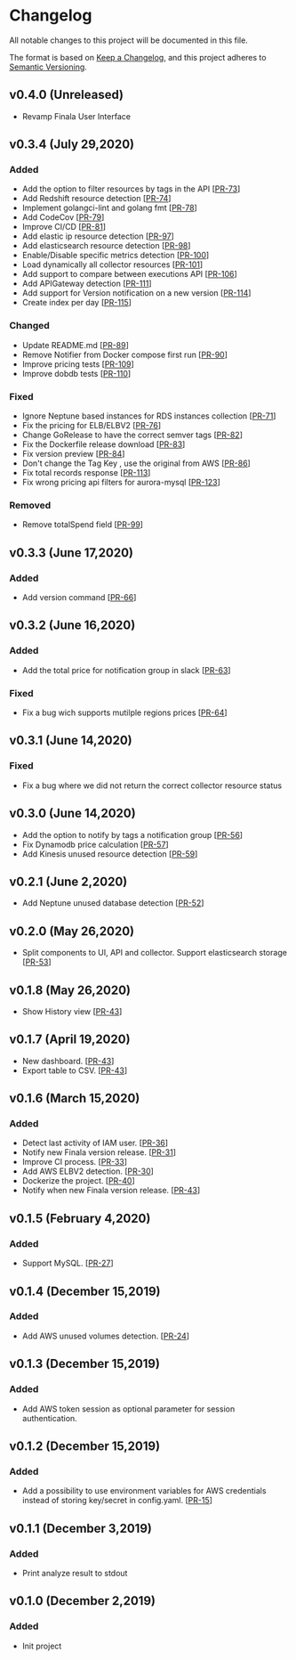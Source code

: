 # Changelog
All notable changes to this project will be documented in this file.

The format is based on [Keep a Changelog](https://keepachangelog.com/en/1.0.0/),
and this project adheres to [Semantic Versioning](https://semver.org/spec/v2.0.0.html).

## v0.4.0 (Unreleased)
- Revamp Finala User Interface

## v0.3.4 (July 29,2020)
### Added
- Add the option to filter resources by tags in the API [[PR-73](https://github.com/similarweb/finala/pull/73)]
- Add Redshift resource detection [[PR-74](https://github.com/similarweb/finala/pull/74)]
- Implement golangci-lint and golang fmt [[PR-78](https://github.com/similarweb/finala/pull/78)]
- Add CodeCov [[PR-79](https://github.com/similarweb/finala/pull/79)]
- Improve CI/CD [[PR-81](https://github.com/similarweb/finala/pull/81)]
- Add elastic ip resource detection [[PR-97](https://github.com/similarweb/finala/pull/97)]
- Add elasticsearch resource detection [[PR-98](https://github.com/similarweb/finala/pull/98)]
- Enable/Disable specific metrics detection [[PR-100](https://github.com/similarweb/finala/pull/100)]
- Load dynamically all collector resources [[PR-101](https://github.com/similarweb/finala/pull/101)]
- Add support to compare between executions API [[PR-106](https://github.com/similarweb/finala/pull/106)]
- Add APIGateway detection [[PR-111](https://github.com/similarweb/finala/pull/111)]
- Add support for Version notification on a new version [[PR-114](https://github.com/similarweb/finala/pull/114)]
- Create index per day [[PR-115](https://github.com/similarweb/finala/pull/115)]
### Changed
- Update README.md [[PR-89](https://github.com/similarweb/finala/pull/89)]
- Remove Notifier from Docker compose first run [[PR-90](https://github.com/similarweb/finala/pull/90)]
- Improve pricing tests [[PR-109](https://github.com/similarweb/finala/pull/109)]
- Improve dobdb tests [[PR-110](https://github.com/similarweb/finala/pull/110)]
### Fixed
- Ignore Neptune based instances for RDS instances collection [[PR-71](https://github.com/similarweb/finala/pull/71)]
- Fix the pricing for ELB/ELBV2 [[PR-76](https://github.com/similarweb/finala/pull/76)]
- Change GoRelease to have the correct semver tags [[PR-82](https://github.com/similarweb/finala/pull/82)]
- Fix the Dockerfile release download [[PR-83](https://github.com/similarweb/finala/pull/83)]
- Fix version preview [[PR-84](https://github.com/similarweb/finala/pull/84)]
- Don't change the Tag Key , use the original from AWS [[PR-86](https://github.com/similarweb/finala/pull/86)]
- Fix total records response [[PR-113](https://github.com/similarweb/finala/pull/113)]
- Fix wrong pricing api filters for aurora-mysql [[PR-123](https://github.com/similarweb/finala/pull/123)]
### Removed
- Remove totalSpend field [[PR-99](https://github.com/similarweb/finala/pull/99)]

## v0.3.3 (June 17,2020)
### Added
- Add version command [[PR-66](https://github.com/similarweb/finala/pull/66)]

## v0.3.2 (June 16,2020)
### Added
- Add the total price for notification group in slack [[PR-63](https://github.com/similarweb/finala/pull/63)]
### Fixed
- Fix a bug wich supports mutilple regions prices [[PR-64](https://github.com/similarweb/finala/pull/64)]

## v0.3.1 (June 14,2020)
### Fixed
- Fix a bug where we did not return the correct collector resource status

## v0.3.0 (June 14,2020)
- Add the option to notify by tags a notification group [[PR-56](https://github.com/similarweb/finala/pull/56)]
- Fix Dynamodb price calculation [[PR-57](https://github.com/similarweb/finala/pull/57)]
- Add Kinesis unused resource detection [[PR-59](https://github.com/similarweb/finala/pull/59)]

## v0.2.1 (June 2,2020)
- Add Neptune unused database detection [[PR-52](https://github.com/similarweb/finala/pull/52)]

## v0.2.0 (May 26,2020)
- Split components to UI, API and collector. Support elasticsearch storage [[PR-53](https://github.com/similarweb/finala/pull/53)]

## v0.1.8 (May 26,2020)
- Show History view [[PR-43](https://github.com/similarweb/finala/pull/43)]

## v0.1.7 (April 19,2020)
- New dashboard. [[PR-43](https://github.com/similarweb/finala/pull/43)]
- Export table to CSV. [[PR-43](https://github.com/similarweb/finala/pull/43)]

## v0.1.6 (March 15,2020)
### Added
- Detect last activity of IAM user. [[PR-36](https://github.com/similarweb/finala/pull/36)]
- Notify new Finala version release. [[PR-31](https://github.com/similarweb/finala/pull/31)]
- Improve CI process. [[PR-33](https://github.com/similarweb/finala/pull/33)]
- Add AWS ELBV2 detection. [[PR-30](https://github.com/similarweb/finala/pull/30)]
- Dockerize the project. [[PR-40](https://github.com/similarweb/finala/pull/40)]
- Notify when new Finala version release. [[PR-43](https://github.com/similarweb/finala/pull/43)]

## v0.1.5 (February 4,2020)
### Added
-  Support MySQL. [[PR-27](https://github.com/similarweb/finala/pull/27)]

## v0.1.4 (December 15,2019)
### Added
-  Add AWS unused volumes detection. [[PR-24](https://github.com/similarweb/finala/pull/24)]

## v0.1.3 (December 15,2019)
### Added
-  Add AWS token session as optional parameter for session authentication.

## v0.1.2 (December 15,2019)
### Added
-  Add a possibility to use environment variables for AWS credentials instead of storing key/secret in config.yaml. [[PR-15](https://github.com/similarweb/finala/pull/15)]

## v0.1.1 (December 3,2019)
### Added
- Print analyze result to stdout

## v0.1.0 (December 2,2019)
### Added
- Init project
